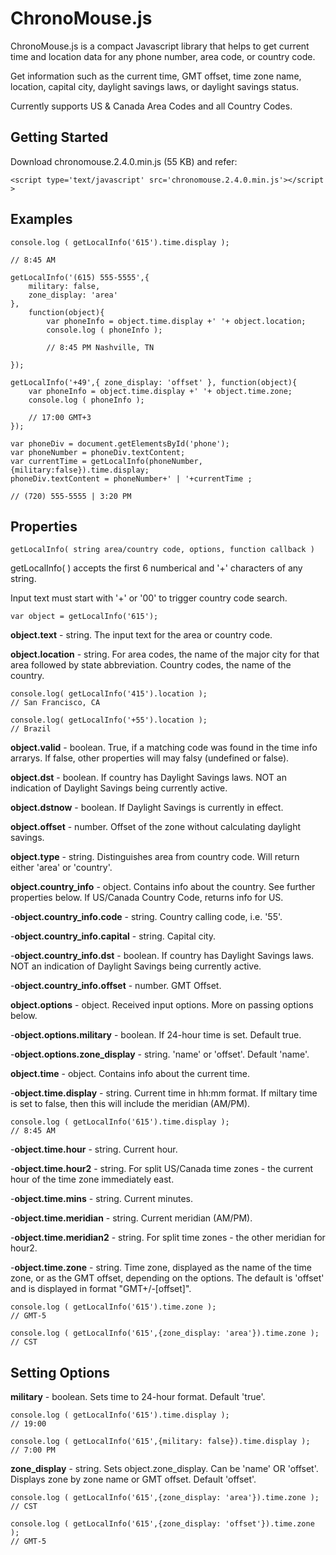 # ChronoMouse.js 

ChronoMouse.js is a compact Javascript library that helps to get current time and location data for any phone number, area code, or country code.

Get information such as the current time, GMT offset, time zone name, location, capital city, daylight savings laws, or daylight savings status.

Currently supports US & Canada Area Codes and all Country Codes.

## Getting Started
Download chronomouse.2.4.0.min.js (55 KB) and refer: 

```
<script type='text/javascript' src='chronomouse.2.4.0.min.js'></script >
```

## Examples

```
console.log ( getLocalInfo('615').time.display );

// 8:45 AM 

```

```
getLocalInfo('(615) 555-5555',{ 
	military: false, 
	zone_display: 'area' 
}, 
	function(object){ 
		var phoneInfo = object.time.display +' '+ object.location; 
		console.log ( phoneInfo ); 

		// 8:45 PM Nashville, TN 

}); 
```

```
getLocalInfo('+49',{ zone_display: 'offset' }, function(object){ 
	var phoneInfo = object.time.display +' '+ object.time.zone; 
	console.log ( phoneInfo ); 

	// 17:00 GMT+3 
});
```

```
var phoneDiv = document.getElementsById('phone'); 
var phoneNumber = phoneDiv.textContent; 
var currentTime = getLocalInfo(phoneNumber,{military:false}).time.display; 
phoneDiv.textContent = phoneNumber+' | '+currentTime ; 

// (720) 555-5555 | 3:20 PM 
```

## Properties

```
getLocalInfo( string area/country code, options, function callback )
```

getLocalInfo( ) accepts the first 6 numberical and '+' characters of any string. 

Input text must start with '+' or '00' to trigger country code search. 

```
var object = getLocalInfo('615'); 
```

**object.text** - string. The input text for the area or country code.

**object.location** - string. For area codes, the name of the major city for that area followed by state abbreviation. Country codes, the name of the country. 

```
console.log( getLocalInfo('415').location ); 
// San Francisco, CA 

console.log( getLocalInfo('+55').location ); 
// Brazil 
```

**object.valid** - boolean. True, if a matching code was found in the time info arrarys. If false, other properties will may falsy (undefined or false). 

**object.dst** - boolean. If country has Daylight Savings laws. NOT an indication of Daylight Savings being currently active.

**object.dstnow** - boolean. If Daylight Savings is currently in effect.

**object.offset** - number. Offset of the zone without calculating daylight savings.

**object.type** - string. Distinguishes area from country code. Will return either 'area' or 'country'.

**object.country_info** - object. Contains info about the country. See further properties below. If US/Canada Country Code, returns info for US.

   -**object.country_info.code** - string. Country calling code, i.e. '55'.

   -**object.country_info.capital** - string. Capital city.

   -**object.country_info.dst** - boolean. If country has Daylight Savings laws. NOT an indication of Daylight Savings being currently active.
   
   -**object.country_info.offset** - number. GMT Offset.

**object.options** - object. Received input options. More on passing options below.

   -**object.options.military** - boolean. If 24-hour time is set. Default true.

   -**object.options.zone_display** - string. 'name' or 'offset'. Default 'name'.

**object.time** - object. Contains info about the current time.

   -**object.time.display** - string. Current time in hh:mm format. If miltary time is set to false, then this will include the meridian (AM/PM).

```
console.log ( getLocalInfo('615').time.display ); 
// 8:45 AM 
```

   -**object.time.hour** - string. Current hour.

   -**object.time.hour2** - string. For split US/Canada time zones - the current hour of the time zone immediately east.

   -**object.time.mins** - string. Current minutes.

   -**object.time.meridian** - string. Current meridian (AM/PM).

   -**object.time.meridian2** - string. For split time zones - the other meridian for hour2.

   -**object.time.zone** - string. Time zone, displayed as the name of the time zone, or as the GMT offset, depending on the options. The default is 'offset' and is displayed in format "GMT+/-[offset]".


```
console.log ( getLocalInfo('615').time.zone ); 
// GMT-5 

console.log ( getLocalInfo('615',{zone_display: 'area'}).time.zone ); 
// CST 
```

## Setting Options 

**military** - boolean. Sets time to 24-hour format. Default 'true'. 
```
console.log ( getLocalInfo('615').time.display ); 
// 19:00 

console.log ( getLocalInfo('615',{military: false}).time.display ); 
// 7:00 PM 
```
**zone_display** - string. Sets object.zone_display. Can be 'name' OR 'offset'. Displays zone by zone name or GMT offset. Default 'offset'. 
```
console.log ( getLocalInfo('615',{zone_display: 'area'}).time.zone ); 
// CST 

console.log ( getLocalInfo('615',{zone_display: 'offset'}).time.zone ); 
// GMT-5
```

